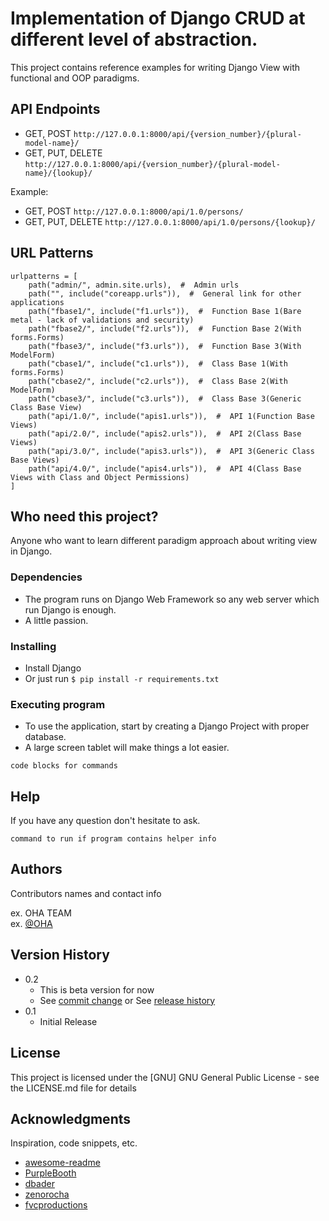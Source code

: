 # Implementation of Django CRUD at different level of abstraction.

This project contains reference examples for writing Django View with functional and OOP paradigms.

## API Endpoints

- GET, POST ```http://127.0.0.1:8000/api/{version_number}/{plural-model-name}/```
- GET, PUT, DELETE ```http://127.0.0.1:8000/api/{version_number}/{plural-model-name}/{lookup}/```

Example:
- GET, POST ```http://127.0.0.1:8000/api/1.0/persons/```
- GET, PUT, DELETE ```http://127.0.0.1:8000/api/1.0/persons/{lookup}/```

## URL Patterns
```
urlpatterns = [
    path("admin/", admin.site.urls),  #  Admin urls
    path("", include("coreapp.urls")),  #  General link for other applications
    path("fbase1/", include("f1.urls")),  #  Function Base 1(Bare metal - lack of validations and security)
    path("fbase2/", include("f2.urls")),  #  Function Base 2(With forms.Forms)
    path("fbase3/", include("f3.urls")),  #  Function Base 3(With ModelForm)
    path("cbase1/", include("c1.urls")),  #  Class Base 1(With forms.Forms)
    path("cbase2/", include("c2.urls")),  #  Class Base 2(With ModelForm)
    path("cbase3/", include("c3.urls")),  #  Class Base 3(Generic Class Base View)
    path("api/1.0/", include("apis1.urls")),  #  API 1(Function Base Views)
    path("api/2.0/", include("apis2.urls")),  #  API 2(Class Base Views)
    path("api/3.0/", include("apis3.urls")),  #  API 3(Generic Class Base Views)
    path("api/4.0/", include("apis4.urls")),  #  API 4(Class Base Views with Class and Object Permissions)
]
```

## Who need this project?

Anyone who want to learn different paradigm approach about writing view in Django.

### Dependencies

* The program runs on Django Web Framework so any web server which run Django is enough.
* A little passion. 

### Installing

* Install Django 
* Or just run ```$ pip install -r requirements.txt```

### Executing program

* To use the application, start by creating a Django Project with proper database.
* A large screen tablet will make things a lot easier.
```
code blocks for commands
```

## Help

If you have any question don't hesitate to ask.
```
command to run if program contains helper info
```

## Authors

Contributors names and contact info

ex. OHA TEAM  
ex. [@OHA]([https://twitter.com/dompizzie](https://github.com/oha-organization))

## Version History

* 0.2
    * This is beta version for now
    * See [commit change]() or See [release history]()
* 0.1
    * Initial Release

## License

This project is licensed under the [GNU] GNU General Public License - see the LICENSE.md file for details

## Acknowledgments

Inspiration, code snippets, etc.
* [awesome-readme](https://github.com/matiassingers/awesome-readme)
* [PurpleBooth](https://gist.github.com/PurpleBooth/109311bb0361f32d87a2)
* [dbader](https://github.com/dbader/readme-template)
* [zenorocha](https://gist.github.com/zenorocha/4526327)
* [fvcproductions](https://gist.github.com/fvcproductions/1bfc2d4aecb01a834b46)
